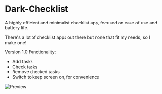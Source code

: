 # Dark-Checklist
A highly efficient and minimalist checklist app, focused on ease of use and battery life. 

There's a lot of checklist apps out there but none that fit my needs, so I make one!

Version 1.0
Functionality:
* Add tasks
* Check tasks
* Remove checked tasks
* Switch to keep screen on, for convenience

<img src="https://i.imgur.com/FkN9bKO.png" alt="Preview">
